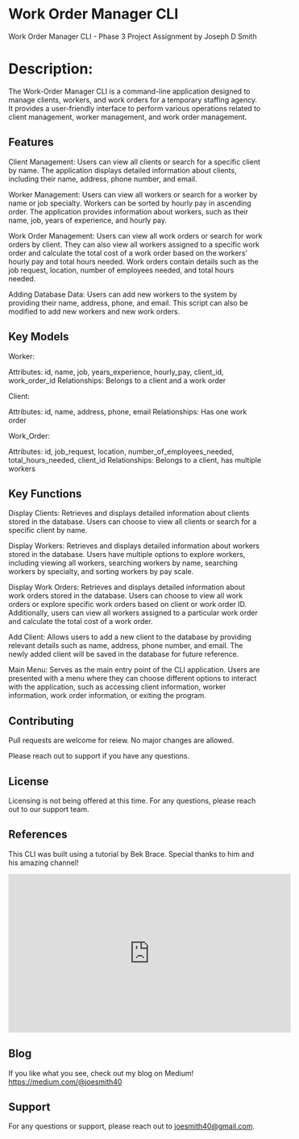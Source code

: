 # Work Order Manager CLI 

Work Order Manager CLI - Phase 3 Project Assignment by Joseph D Smith 


# Description:  

The Work-Order Manager CLI is a command-line application designed to manage clients, workers, and work orders for a temporary staffing agency. It provides a user-friendly interface to perform various operations related to client management, worker management, and work order management.

## Features

Client Management: Users can view all clients or search for a specific client by name. The application displays detailed information about clients, including their name, address, phone number, and email.

Worker Management: Users can view all workers or search for a worker by name or job specialty. Workers can be sorted by hourly pay in ascending order. The application provides information about workers, such as their name, job, years of experience, and hourly pay.

Work Order Management: Users can view all work orders or search for work orders by client. They can also view all workers assigned to a specific work order and calculate the total cost of a work order based on the workers' hourly pay and total hours needed. Work orders contain details such as the job request, location, number of employees needed, and total hours needed.

Adding Database Data: Users can add new workers to the system by providing their name, address, phone, and email. This script can also be modified to add new workers and new work orders. 

## Key Models

Worker:

Attributes: id, name, job, years_experience, hourly_pay, client_id, work_order_id
Relationships: Belongs to a client and a work order

Client:

Attributes: id, name, address, phone, email
Relationships: Has one work order

Work_Order:

Attributes: id, job_request, location, number_of_employees_needed, total_hours_needed, client_id
Relationships: Belongs to a client, has multiple workers

## Key Functions

Display Clients: Retrieves and displays detailed information about clients stored in the database. Users can choose to view all clients or search for a specific client by name.

Display Workers: Retrieves and displays detailed information about workers stored in the database. Users have multiple options to explore workers, including viewing all workers, searching workers by name, searching workers by specialty, and sorting workers by pay scale.

Display Work Orders: Retrieves and displays detailed information about work orders stored in the database. Users can choose to view all work orders or explore specific work orders based on client or work order ID. Additionally, users can view all workers assigned to a particular work order and calculate the total cost of a work order.

Add Client: Allows users to add a new client to the database by providing relevant details such as name, address, phone number, and email. The newly added client will be saved in the database for future reference.

Main Menu: Serves as the main entry point of the CLI application. Users are presented with a menu where they can choose different options to interact with the application, such as accessing client information, worker information, work order information, or exiting the program.

## Contributing

Pull requests are welcome for reiew. 
No major changes are allowed. 

Please reach out to support if you have any questions. 

## License

Licensing is not being offered at this time. 
For any questions, please reach out to our support team. 

## References

This CLI was built using a tutorial by Bek Brace. Special thanks to him and his amazing channel!
<iframe width="560" height="315" src="https://www.youtube.com/embed/kTaqR1WyT8A" title="YouTube video player" frameborder="0" allow="accelerometer; autoplay; clipboard-write; encrypted-media; gyroscope; picture-in-picture; web-share" allowfullscreen></iframe>

## Blog

If you like what you see, check out my blog on Medium! 
https://medium.com/@joesmith40

## Support

For any questions or support, please reach out to joesmith40@gmail.com.

